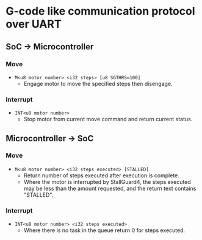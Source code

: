 # G-code like communication protocol over UART

## SoC -> Microcontroller

### Move

- `M<u8 motor number> <i32 steps> [u8 SGTHRS=100]`
    - Engage motor to move the specified steps then disengage.

### Interrupt

- `INT<u8 motor number>`
    - Stop motor from current move command and return current status.

## Microcontroller -> SoC

### Move

- `M<u8 motor number> <i32 steps executed> [STALLED]`
    - Return number of steps executed after execution is complete.
    - Where the motor is interrupted by StallGuard4, the steps executed may be less than the amount requested, and the
      return text contains "STALLED".

### Interrupt

- `INT<u8 motor number> <i32 steps executed>`
    - Where there is no task in the queue return 0 for steps executed.
